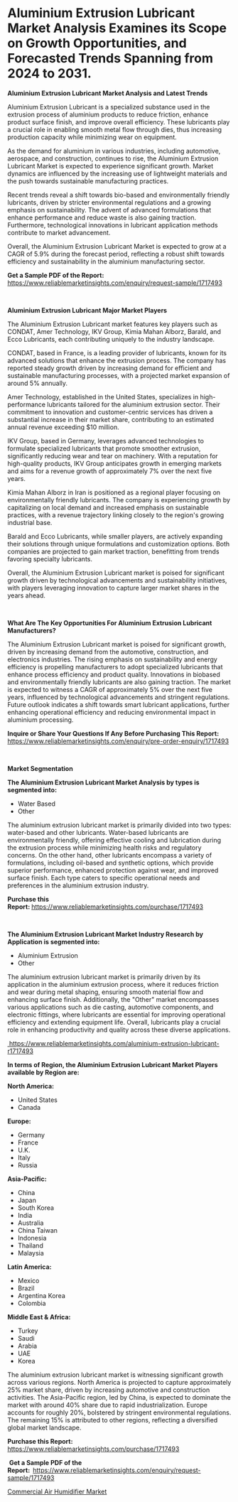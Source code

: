<p><h1>Aluminium Extrusion Lubricant Market Analysis Examines its Scope on Growth Opportunities, and Forecasted Trends Spanning from 2024 to 2031.</h1></p><p><strong>Aluminium Extrusion Lubricant Market Analysis and Latest Trends</strong></p>
<p><p>Aluminium Extrusion Lubricant is a specialized substance used in the extrusion process of aluminium products to reduce friction, enhance product surface finish, and improve overall efficiency. These lubricants play a crucial role in enabling smooth metal flow through dies, thus increasing production capacity while minimizing wear on equipment. </p><p>As the demand for aluminium in various industries, including automotive, aerospace, and construction, continues to rise, the Aluminium Extrusion Lubricant Market is expected to experience significant growth. Market dynamics are influenced by the increasing use of lightweight materials and the push towards sustainable manufacturing practices. </p><p>Recent trends reveal a shift towards bio-based and environmentally friendly lubricants, driven by stricter environmental regulations and a growing emphasis on sustainability. The advent of advanced formulations that enhance performance and reduce waste is also gaining traction. Furthermore, technological innovations in lubricant application methods contribute to market advancement. </p><p>Overall, the Aluminium Extrusion Lubricant Market is expected to grow at a CAGR of 5.9% during the forecast period, reflecting a robust shift towards efficiency and sustainability in the aluminium manufacturing sector.</p></p>
<p><strong>Get a Sample PDF of the Report:&nbsp;</strong> <a href="https://www.reliablemarketinsights.com/enquiry/request-sample/1717493?utm_campaign=1894&utm_medium=2&utm_source=Github&utm_content=ia&utm_term=28122024&utm_id=aluminium-extrusion-lubricant">https://www.reliablemarketinsights.com/enquiry/request-sample/1717493</a></p>
<p>&nbsp;</p>
<p><strong>Aluminium Extrusion Lubricant Major Market Players</strong></p>
<p><p>The Aluminium Extrusion Lubricant market features key players such as CONDAT, Amer Technology, IKV Group, Kimia Mahan Alborz, Barald, and Ecco Lubricants, each contributing uniquely to the industry landscape. </p><p>CONDAT, based in France, is a leading provider of lubricants, known for its advanced solutions that enhance the extrusion process. The company has reported steady growth driven by increasing demand for efficient and sustainable manufacturing processes, with a projected market expansion of around 5% annually. </p><p>Amer Technology, established in the United States, specializes in high-performance lubricants tailored for the aluminium extrusion sector. Their commitment to innovation and customer-centric services has driven a substantial increase in their market share, contributing to an estimated annual revenue exceeding $10 million.</p><p>IKV Group, based in Germany, leverages advanced technologies to formulate specialized lubricants that promote smoother extrusion, significantly reducing wear and tear on machinery. With a reputation for high-quality products, IKV Group anticipates growth in emerging markets and aims for a revenue growth of approximately 7% over the next five years.</p><p>Kimia Mahan Alborz in Iran is positioned as a regional player focusing on environmentally friendly lubricants. The company is experiencing growth by capitalizing on local demand and increased emphasis on sustainable practices, with a revenue trajectory linking closely to the region's growing industrial base.</p><p>Barald and Ecco Lubricants, while smaller players, are actively expanding their solutions through unique formulations and customization options. Both companies are projected to gain market traction, benefitting from trends favoring specialty lubricants.</p><p>Overall, the Aluminium Extrusion Lubricant market is poised for significant growth driven by technological advancements and sustainability initiatives, with players leveraging innovation to capture larger market shares in the years ahead.</p></p>
<p>&nbsp;</p>
<p><strong>What Are The Key Opportunities For Aluminium Extrusion Lubricant Manufacturers?</strong></p>
<p><p>The Aluminium Extrusion Lubricant market is poised for significant growth, driven by increasing demand from the automotive, construction, and electronics industries. The rising emphasis on sustainability and energy efficiency is propelling manufacturers to adopt specialized lubricants that enhance process efficiency and product quality. Innovations in biobased and environmentally friendly lubricants are also gaining traction. The market is expected to witness a CAGR of approximately 5% over the next five years, influenced by technological advancements and stringent regulations. Future outlook indicates a shift towards smart lubricant applications, further enhancing operational efficiency and reducing environmental impact in aluminium processing.</p></p>
<p><strong>Inquire or Share Your Questions If Any Before Purchasing This Report:</strong> <a href="https://www.reliablemarketinsights.com/enquiry/pre-order-enquiry/1717493?utm_campaign=1894&utm_medium=2&utm_source=Github&utm_content=ia&utm_term=28122024&utm_id=aluminium-extrusion-lubricant">https://www.reliablemarketinsights.com/enquiry/pre-order-enquiry/1717493</a></p>
<p>&nbsp;</p>
<p><strong>Market Segmentation</strong></p>
<p><strong>The Aluminium Extrusion Lubricant Market Analysis by types is segmented into:</strong></p>
<p><ul><li>Water Based</li><li>Other</li></ul></p>
<p><p>The aluminium extrusion lubricant market is primarily divided into two types: water-based and other lubricants. Water-based lubricants are environmentally friendly, offering effective cooling and lubrication during the extrusion process while minimizing health risks and regulatory concerns. On the other hand, other lubricants encompass a variety of formulations, including oil-based and synthetic options, which provide superior performance, enhanced protection against wear, and improved surface finish. Each type caters to specific operational needs and preferences in the aluminium extrusion industry.</p></p>
<p><strong>Purchase this Report:&nbsp;</strong><a href="https://www.reliablemarketinsights.com/purchase/1717493?utm_campaign=1894&utm_medium=2&utm_source=Github&utm_content=ia&utm_term=28122024&utm_id=aluminium-extrusion-lubricant">https://www.reliablemarketinsights.com/purchase/1717493</a></p>
<p>&nbsp;</p>
<p><strong>The Aluminium Extrusion Lubricant Market Industry Research by Application is segmented into:</strong></p>
<p><ul><li>Aluminium Extrusion</li><li>Other</li></ul></p>
<p><p>The aluminium extrusion lubricant market is primarily driven by its application in the aluminium extrusion process, where it reduces friction and wear during metal shaping, ensuring smooth material flow and enhancing surface finish. Additionally, the "Other" market encompasses various applications such as die casting, automotive components, and electronic fittings, where lubricants are essential for improving operational efficiency and extending equipment life. Overall, lubricants play a crucial role in enhancing productivity and quality across these diverse applications.</p></p>
<p><a href="https://www.reliablemarketinsights.com/aluminium-extrusion-lubricant-r1717493?utm_campaign=1894&utm_medium=2&utm_source=Github&utm_content=ia&utm_term=28122024&utm_id=aluminium-extrusion-lubricant">&nbsp;https://www.reliablemarketinsights.com/aluminium-extrusion-lubricant-r1717493</a></p>
<p><strong>In terms of Region, the Aluminium Extrusion Lubricant Market Players available by Region are:</strong></p>
<p>
    <p> <strong> North America: </strong>
        <ul>
            <li>United States</li>
            <li>Canada</li>
        </ul>
        </p> 
    <p> <strong> Europe: </strong>
        <ul>
            <li>Germany</li>
            <li>France</li>
            <li>U.K.</li>
            <li>Italy</li>
            <li>Russia</li>
        </ul>
        </p> 
    <p> <strong> Asia-Pacific: </strong>
        <ul>
            <li>China</li>
            <li>Japan</li>
            <li>South Korea</li>
            <li>India</li>
            <li>Australia</li>
            <li>China Taiwan</li>
            <li>Indonesia</li>
            <li>Thailand</li>
            <li>Malaysia</li>
        </ul>
        </p> 
    <p> <strong> Latin America: </strong>
        <ul>
            <li>Mexico</li>
            <li>Brazil</li>
            <li>Argentina Korea</li>
            <li>Colombia</li>
        </ul>
        </p> 
    <p> <strong> Middle East & Africa: </strong>
        <ul>
            <li>Turkey</li>
            <li>Saudi</li>
            <li>Arabia</li>
            <li>UAE</li>
            <li>Korea</li>
        </ul>
    </p>
    </p>
<p><p>The aluminium extrusion lubricant market is witnessing significant growth across various regions. North America is projected to capture approximately 25% market share, driven by increasing automotive and construction activities. The Asia-Pacific region, led by China, is expected to dominate the market with around 40% share due to rapid industrialization. Europe accounts for roughly 20%, bolstered by stringent environmental regulations. The remaining 15% is attributed to other regions, reflecting a diversified global market landscape.</p></p>
<p><strong>Purchase this Report: </strong><a href="https://www.reliablemarketinsights.com/purchase/1717493?utm_campaign=1894&utm_medium=2&utm_source=Github&utm_content=ia&utm_term=28122024&utm_id=aluminium-extrusion-lubricant">https://www.reliablemarketinsights.com/purchase/1717493</a></p>
<p>&nbsp;<strong>Get a Sample PDF of the Report:&nbsp;&nbsp;</strong><a href="https://www.reliablemarketinsights.com/enquiry/request-sample/1717493?utm_campaign=1894&utm_medium=2&utm_source=Github&utm_content=ia&utm_term=28122024&utm_id=aluminium-extrusion-lubricant">https://www.reliablemarketinsights.com/enquiry/request-sample/1717493</a></p>
<p><strong></strong></p>
<p><p><a href="https://github.com/hgf64gh/Market-Research-Report-List-1/blob/main/commercial-air-humidifier-market.md?utm_campaign=1894&utm_medium=2&utm_source=Github&utm_content=ia&utm_term=28122024&utm_id=aluminium-extrusion-lubricant">Commercial Air Humidifier Market</a></p></p>
